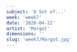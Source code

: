 ```yaml
---
subject: 'A Set of...'
week: 'week7'
date: '2020-04-22'
artist: 'Margot'
dimensions: ''
slug: 'week7/Margot.jpg'
---
```

